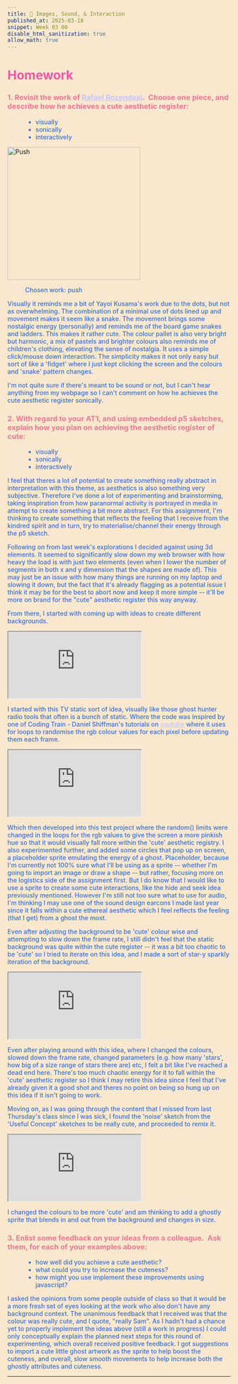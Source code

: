 ```yaml
---
title: 🎀 Images, Sound, & Interaction
published_at: 2025-03-18
snippet: Week 03 00
disable_html_sanitization: true
allow_math: true
---
```


<style>
    .markdown-body {background-color:#F9E8CE;}
  html {background-color:#F9E8CE;}
  h1 {color:#F356A7;}
  h3, h4 {color:#F27794;}
  p, pre, ul {color:#3A6FD7; font-weight:500;}
  a {color:#C7C3FC}
</style>

<script type="module">
const iframe = document.getElementById (`at1-test`)
iframe.width = iframe.parentNode.scrollWidth
iframe.height = iframe.width * 9 / 16 + 42
</script>

# Homework

### 1. Revisit the work of [Rafael Rozendaal](http://visually%20sonically%20interactively).  Choose one piece, and describe how he achieves a cute aesthetic register:

> - visually
> - sonically
> - interactively

<img src="/W03/00.gif" alt="Push" width="300"/>

> Chosen work: push

Visually it reminds me a bit of Yayoi Kusama's work due to the dots, but not as overwhelming. The combination of a minimal use of dots lined up and movement makes it seem like a snake. The movement brings some nostalgic energy (personally) and reminds me of the board game snakes and ladders. This makes it rather cute. The colour pallet is also very bright but harmonic, a mix of pastels and brighter colours also reminds me of children's clothing, elevating the sense of nostalgia. It uses a simple click/mouse down interaction. The simplicity makes it not only easy but sort of like a 'fidget' where I just kept clicking the screen and the colours and 'snake' pattern changes.

I'm not quite sure if there's meant to be sound or not, but I can't hear anything from my webpage so I can't comment on how he achieves the cute aesthetic register sonically.

### 2. With regard to your AT1, and using embedded p5 sketches, explain how you plan on achieving the aesthetic register of cute:

> - visually
> - sonically
> - interactively

I feel that theres a lot of potential to create something really abstract in interpretation with this theme, as aesthetics is also something very subjective. Therefore I've done a lot of experimenting and brainstorming, taking inspiration from how paranormal activity is portrayed in media in attempt to create something a bit more abstract. For this assignment, I'm thinking to create something that reflects the feeling that I receive from the kindred spirit and in turn, try to materialise/channel their energy through the p5 sketch.

Following on from last week's explorations I decided against using 3d elements. It seemed to significantly slow down my web browser with how heavy the load is with just two elements (even when I lower the number of segments in both x and y dimension that the shapes are made of). This may just be an issue with how many things are running on my laptop and slowing it down, but the fact that it's already flagging as a potential issue I think it may be for the best to abort now and keep it more simple -- it'll be more on brand for the "cute" aesthetic register this way anyway.

From there, I started with coming up with ideas to create different backgrounds.

<iframe id="at1-test" src="https://editor.p5js.org/sams4m/full/vvagHvo2q"></iframe>

I started with this TV static sort of idea, visually like those ghost hunter radio tools that often is a bunch of static. Where the code was inspired by one of Coding Train - Daniel Shiffman's tutorials on [youtube](https://www.youtube.com/watch?v=nMUMZ5YRxHI) where it uses for loops to randomise the rgb colour values for each pixel before updating them each frame.

<iframe id="at1-test" src="https://editor.p5js.org/sams4m/full/fs7Xs0HV_"></iframe>

Which then developed into this test project where the random() limits were changed in the loops for the rgb values to give the screen a more pinkish hue so that it would visually fall more within the 'cute' aesthetic registry. I also experimented further, and added some circles that pop up on screen, a placeholder sprite emulating the energy of a ghost. Placeholder, because I'm currently not 100% sure what I'll be using as a sprite -- whether I'm going to import an image or draw a shape -- but rather, focusing more on the logistics side of the assignment first. But I do know that I would like to use a sprite to create some cute interactions, like the hide and seek idea previously mentioned. However I'm still not too sure what to use for audio, I'm thinking I may use one of the sound design earcons I made last year since it falls within a cute ethereal aesthetic which I feel reflects the feeling (that I get) from a ghost the most.

Even after adjusting the background to be 'cute' colour wise and attempting to slow down the frame rate, I still didn't feel that the static background was quite within the cute register -- it was a bit too chaotic to be 'cute' so I tried to iterate on this idea, and I made a sort of star-y sparkly iteration of the background.

<iframe id="at1-test" src="https://editor.p5js.org/sams4m/full/9OUNN9Zwc"></iframe>

Even after playing around with this idea, where I changed the colours, slowed down the frame rate, changed parameters (e.g. how many 'stars', how big of a size range of stars there are) etc, I felt a bit like I've reached a dead end here. There's too much chaotic energy for it to fall within the 'cute' aesthetic register so I think I may retire this idea since I feel that I've already given it a good shot and theres no point on being so hung up on this idea if it isn't going to work.

Moving on, as I was going through the content that I missed from last Thursday's class since I was sick, I found the 'noise' sketch from the 'Useful Concept' sketches to be really cute, and proceeded to remix it.

<iframe id="at1-test" src="https://editor.p5js.org/sams4m/full/wn4Ua6RcQ"></iframe>

I changed the colours to be more 'cute' and am thinking to add a ghostly sprite that blends in and out from the background and changes in size.

### 3. Enlist some feedback on your ideas from a colleague.  Ask them, for each of your examples above:

> - how well did you achieve a cute aesthetic?
> - what could you try to increase the cuteness?
> - how might you use implement these improvements using javascript?

I asked the opinions from some people outside of class so that it would be a more fresh set of eyes looking at the work who also don't have any background context. The unanimous feedback that I received was that the colour was really cute, and I quote, "really Sam". As I hadn't had a chance yet to properly implement the ideas above (still a work in progress) I could only conceptually explain the planned next steps for this round of experimenting, which overall received positive feedback. I got suggestions to import a cute little ghost artwork as the sprite to help boost the cuteness, and overall, slow smooth movements to help increase both the ghostly attributes and cuteness.

---
